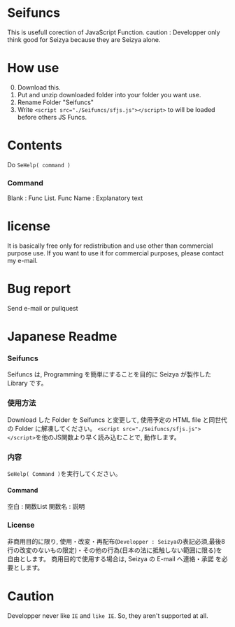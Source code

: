 # Seifuncs
This is usefull corection of JavaScript Function.
caution : Developper only think good for Seizya because they are Seizya alone.

# How use
0. Download this.
1. Put and unzip downloaded folder into your folder you want use.
2. Rename Folder "Seifuncs"
3. Write `<script src="./Seifuncs/sfjs.js"></script>` to will be loaded before others JS Funcs.

# Contents
Do `SeHelp( command )`
### Command 
Blank : Func List.
Func Name : Explanatory text
  
# license
It is basically free only for redistribution and use other than commercial purpose use.
If you want to use it for commercial purposes, please contact my e-mail.

# Bug report
Send e-mail or pullquest

# Japanese Readme
### Seifuncs
Seifuncs は, Programming を簡単にすることを目的に Seizya が製作した Library です。

### 使用方法
Download した Folder を Seifuncs と変更して, 使用予定の HTML file と同世代の Folder に解凍してください。
`<script src="./Seifuncs/sfjs.js"></script>`を他のJS関数より早く読み込むことで, 動作します。

### 内容
`SeHelp( Command )`を実行してください。
#### Command
空白 : 関数List
関数名 : 説明

### License 
 非商用目的に限り, 使用・改変・再配布(`Developper : Seizya`の表記必須,最後8行の改変のないもの限定)・その他の行為(日本の法に抵触しない範囲に限る)を 自由とします。
 商用目的で使用する場合は, Seizya の E-mail へ連絡・承諾 を必要とします。

# Caution 
 Developper never like `IE` and `like IE`.
 So, they aren't  supported at all.